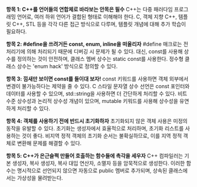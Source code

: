 **항목 1: C++를 언어들의 연합체로 바라보는 안목은 필수**
C++는 다중 패러다임 프로그래밍 언어로, 여러 하위 언어가 결합된 형태로 이해해야 한다. C, 객체 지향 C++, 템플릿 C++, STL 등을 각각 다른 접근 방식으로 다루며, 템플릿 개념에 대해 추가 학습이 필요하다.

**항목 2: #define을 쓰려거든 const, enum, inline을 떠올리자**
#define 매크로는 전처리기에 의해 처리되기 때문에 디버깅 시 문제가 될 수 있다. 대신, const를 사용해 상수를 정의하는 것이 안전하며, 클래스 멤버 상수는 static const를 사용한다. 정수형 클래스 상수는 'enum hack' 방식으로 정의할 수 있다.

**항목 3: 낌새만 보이면 const를 들이대 보자!**
const 키워드를 사용하면 객체 외부에서 변경이 불가능하다는 제약을 줄 수 있다. C 스타일 문자열 상수 선언은 const 포인터와 데이터를 사용할 수 있으며, std::string을 사용하면 더 간단하게 처리할 수 있다. 비트 수준 상수성과 논리적 상수성 개념이 있으며, mutable 키워드를 사용해 상수성을 유연하게 처리할 수 있다.

**항목 4: 객체를 사용하기 전에 반드시 초기화하자**
초기화되지 않은 객체 사용은 미정의 동작을 유발할 수 있다. 초기화는 생성자에서 효율적으로 처리하며, 초기화 리스트를 사용하는 것이 좋다. 비지역 정적 객체의 초기화 순서는 불확실하므로, 이를 지역 정적 객체로 변환해 문제를 해결할 수 있다.

**항목 5: C++가 은근슬쩍 만들어 호출하는 함수들에 촉각을 세우자**
C++ 컴파일러는 기본 생성자, 복사 생성자, 복사 대입 연산자, 소멸자 등을 암묵적으로 생성한다. 이러한 함수는 명시적으로 선언되지 않으면 자동으로 public 멤버로 추가되며, 상속된 클래스에서는 가상성을 물려받는다.